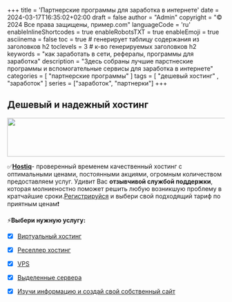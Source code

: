 +++
title = 'Партнерские программы для заработка в интернете'
date = 2024-03-17T16:35:02+02:00
draft = false
author = "Admin"
copyright = "© 2024 Все права защищены, пример.com"
languageCode = 'ru'
enableInlineShortcodes = true
enableRobotsTXT = true
enableEmoji = true
asciinema = false
toc = true # генерирует таблицу содержания из заголовков h2
toclevels = 3 # к-во генерируемых заголовков h2
keywords = "как заработать в сети, рефералы, программы для заработка"
description = "Здесь собраны лучшие парстнеские программы и вспомогательные сервисы для заработка в интернете"
categories = [ "партнерские программы" ]
tags = [ "дешевый хостинг" , "заработок" ]
series = ["заработок", "партнерки"]
+++

## Дешевый и надежный хостинг

<center>

<a href="https://hostiq.ua/clients/aff.php?aff=7159&bid=77" rel="nofollow"><img src="https://hostiq.ua/images/aff-banners/WP_hosting_728x90.png" width="728" height="90" alt="" title="" border="0"/></a>

</center>

✅[**Hostiq**](https://hostiq.ua/clients/aff.php?aff=7159)- проверенный временем качественный хостинг с оптимальными ценами, постоянными акциями, огромным количеством предоставляем услуг. Удивит Вас **отзывчивой службой поддержки**, которая молниеностно поможет решить любую возникшую проблему в кратчайшие сроки.[Регистрируйся](https://hostiq.ua/clients/aff.php?aff=7159) и выбери свой подходящий тариф по приятным ценам❗


⚡**Выбери нужную услугу:**
- [x] [Виртуальный хостинг](https://hostiq.ua/clients/aff.php?aff=7159&lid=3)
- [x] [Реселлер хостинг](https://hostiq.ua/clients/aff.php?aff=7159&lid=4)
- [x] [VPS](https://hostiq.ua/clients/aff.php?aff=7159&lid=5)
- [x] [Выделенные сервера](https://hostiq.ua/clients/aff.php?aff=7159&lid=6)
- [x] [Изучи информацию и создай свой собственный сайт](https://hostiq.ua/clients/aff.php?aff=7159&lid=7)



